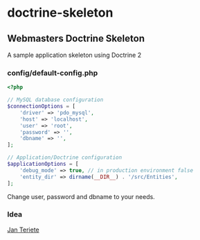 # doctrine-skeleton

## Webmasters Doctrine Skeleton

A sample application skeleton using Doctrine 2

### config/default-config.php

```php
<?php

// MySQL database configuration
$connectionOptions = [
    'driver' => 'pdo_mysql',
    'host' => 'localhost',
    'user' => 'root',
    'password' => '',
    'dbname' => '',
];

// Application/Doctrine configuration
$applicationOptions = [
    'debug_mode' => true, // in production environment false
    'entity_dir' => dirname(__DIR__) . '/src/Entities',
];

```

Change user, password and dbname to your needs.

### Idea
[Jan Teriete](https://plus.google.com/106660436858103395374?rel=author)